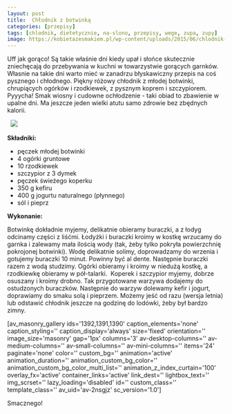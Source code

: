 ```yaml
---
layout: post
title:  Chłodnik z botwinką
categories: [przepisy]
tags: [chlodnik, dietetycznie, na-slono, przepisy, wege, zupa, zupy]
image: https://kobietazesmakiem.pl/wp-content/uploads/2015/06/chlodnik-z-botwinka-2.jpg
---
```

Uff jak gorąco! Są takie właśnie dni kiedy upał i słońce skutecznie zniechęcają do przebywania w kuchni w towarzystwie gorących garnków. Własnie na takie dni warto mieć w zanadrzu błyskawiczny przepis na coś pysznego i chłodnego. Piękny różowy chłodnik z młodej botwinki, chrupiących ogórków i rzodkiewek, z pysznym koprem i szczypiorem. Pyyycha! Smak wiosny i cudowne ochłodzenie - taki obiad to zbawienie w upalne dni. Ma jeszcze jeden wielki atutu samo zdrowie bez zbędnych kalorii.

 
![](https://kobietazesmakiem.pl/wp-content/uploads/2015/06/chlodnik-z-botwinka-300x225.jpg)



**Składniki:**
* pęczek młodej botwinki
* 4 ogórki gruntowe
* 10 rzodkiewek
* szczypior z 3 dymek
* pęczek świeżego koperku
* 350 g kefiru
* 400 g jogurtu naturalnego (płynnego)
* sól i pieprz


**Wykonanie:**

Botwinkę dokładnie myjemy, delikatnie obieramy buraczki, a z łodyg odcinamy części z liśćmi. Łodyżki i buraczki kroimy w kostkę wrzucamy do garnka i zalewamy mała ilością wody (tak, żeby tylko pokryła powierzchnię pokrojonej botwinki). Wodę delikatnie solimy, doprowadzamy do wrzenia i gotujemy buraczki 10 minut. Powinny być al dente. Następnie buraczki razem z wodą studzimy. Ogórki obieramy i kroimy w niedużą kostkę, a rzodkiewkę obieramy w pół-talarki.  Koperek i szczypior myjemy, dobrze osuszany i kroimy drobno. Tak przygotowane warzywa dodajemy do ostudzonych buraczków. Następnie do warzyw dolewamy kefir i jogurt, doprawiamy do smaku solą i pieprzem. Możemy jeść od razu (wersja letnia) lub odstawić chłodnik jeszcze na godzinę do lodówki, żeby był bardzo zimny.

[av\_masonry\_gallery ids='1392,1391,1390' caption\_elements='none' caption\_styling='' caption\_display='always' size='fixed' orientation='' image\_size='masonry' gap='1px' columns='3' av-desktop-columns='' av-medium-columns='' av-small-columns='' av-mini-columns='' items='24' paginate='none' color='' custom\_bg='' animation='active' animation\_duration='' animation\_custom\_bg\_color='' animation\_custom\_bg\_color\_multi\_list='' animation\_z\_index\_curtain='100' overlay\_fx='active' container\_links='active' link\_dest='' lightbox\_text='' img\_scrset='' lazy\_loading='disabled' id='' custom\_class='' template\_class='' av\_uid='av-2nsgjz' sc\_version='1.0']

Smacznego!
    